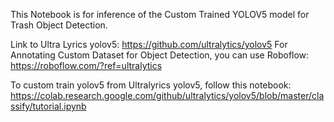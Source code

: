
This Notebook is for inference of the Custom Trained YOLOV5 model for Trash Object Detection.

Link to Ultra Lyrics yolov5: https://github.com/ultralytics/yolov5 
For Annotating Custom Dataset for Object Detection, you can use Roboflow: https://roboflow.com/?ref=ultralytics 

To custom train yolov5 from Ultralyrics yolov5, follow this notebook: https://colab.research.google.com/github/ultralytics/yolov5/blob/master/classify/tutorial.ipynb
